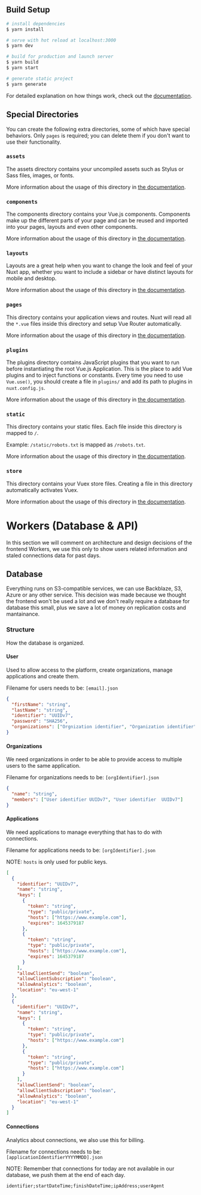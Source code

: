 ## Build Setup

```bash
# install dependencies
$ yarn install

# serve with hot reload at localhost:3000
$ yarn dev

# build for production and launch server
$ yarn build
$ yarn start

# generate static project
$ yarn generate
```

For detailed explanation on how things work, check out the [documentation](https://nuxtjs.org).

## Special Directories

You can create the following extra directories, some of which have special behaviors. Only `pages` is required; you can delete them if you don't want to use their functionality.

### `assets`

The assets directory contains your uncompiled assets such as Stylus or Sass files, images, or fonts.

More information about the usage of this directory in [the documentation](https://nuxtjs.org/docs/2.x/directory-structure/assets).

### `components`

The components directory contains your Vue.js components. Components make up the different parts of your page and can be reused and imported into your pages, layouts and even other components.

More information about the usage of this directory in [the documentation](https://nuxtjs.org/docs/2.x/directory-structure/components).

### `layouts`

Layouts are a great help when you want to change the look and feel of your Nuxt app, whether you want to include a sidebar or have distinct layouts for mobile and desktop.

More information about the usage of this directory in [the documentation](https://nuxtjs.org/docs/2.x/directory-structure/layouts).

### `pages`

This directory contains your application views and routes. Nuxt will read all the `*.vue` files inside this directory and setup Vue Router automatically.

More information about the usage of this directory in [the documentation](https://nuxtjs.org/docs/2.x/get-started/routing).

### `plugins`

The plugins directory contains JavaScript plugins that you want to run before instantiating the root Vue.js Application. This is the place to add Vue plugins and to inject functions or constants. Every time you need to use `Vue.use()`, you should create a file in `plugins/` and add its path to plugins in `nuxt.config.js`.

More information about the usage of this directory in [the documentation](https://nuxtjs.org/docs/2.x/directory-structure/plugins).

### `static`

This directory contains your static files. Each file inside this directory is mapped to `/`.

Example: `/static/robots.txt` is mapped as `/robots.txt`.

More information about the usage of this directory in [the documentation](https://nuxtjs.org/docs/2.x/directory-structure/static).

### `store`

This directory contains your Vuex store files. Creating a file in this directory automatically activates Vuex.

More information about the usage of this directory in [the documentation](https://nuxtjs.org/docs/2.x/directory-structure/store).

# Workers (Database & API)

In this section we will comment on architecture and design decisions of the frontend Workers, we use this only to show users related information and staled connections data for
past days.

## Database

Everything runs on S3-compatible services, we can use Backblaze, S3, Azure or any other service. This decision was made because we thought the frontend won't be used a lot
and we don't really require a database for database this small, plus we save a lot of money on replication costs and mantainance.

### Structure

How the database is organized.

#### User

Used to allow access to the platform, create organizations, manage applications and create them.

Filename for users needs to be: `[email].json`

```json
{
  "firstName": "string",
  "lastName": "string",
  "identifier": "UUIDv7",
  "password": "SHA256",
  "organizations": ["Orgnization identifier", "Organization identifier"]
}
```

#### Organizations

We need organizations in order to be able to provide access to multiple users to the same application.

Filename for organizations needs to be: `[orgIdentifier].json`

```json
{
  "name": "string",
  "members": ["User identifier UUIDv7", "User identifier  UUIDv7"]
}
```

#### Applications

We need applications to manage everything that has to do with connections.

Filename for applications needs to be: `[orgIdentifier].json`

NOTE: `hosts` is only used for public keys.

```json
[
  {
    "identifier": "UUIDv7",
    "name": "string",
    "keys": [
      {
        "token": "string",
        "type": "public/private",
        "hosts": ["https://www.example.com"],
        "expires": 1645379187
      },
      {
        "token": "string",
        "type": "public/private",
        "hosts": ["https://www.example.com"],
        "expires": 1645379187
      }
    ],
    "allowClientSend": "boolean",
    "allowClientSubscription": "boolean",
    "allowAnalytics": "boolean",
    "location": "eu-west-1"
  },
  {
    "identifier": "UUIDv7",
    "name": "string",
    "keys": [
      {
        "token": "string",
        "type": "public/private",
        "hosts": ["https://www.example.com"]
      },
      {
        "token": "string",
        "type": "public/private",
        "hosts": ["https://www.example.com"]
      }
    ],
    "allowClientSend": "boolean",
    "allowClientSubscription": "boolean",
    "allowAnalytics": "boolean",
    "location": "eu-west-1"
  }
]
```

#### Connections

Analytics about connections, we also use this for billing.

Filename for connections needs to be: `[applicationIdentifierYYYYMMDD].json`

NOTE: Remember that connections for today are not available in our database, we push them at the end of each day.

```
identifier;startDateTime;finishDateTime;ipAddress;userAgent
```
